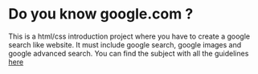 
# Do you know google.com ?

This is a html/css introduction project where you have to create a google search like website.
It must include google search, google images and google advanced search.
You can find the subject with all the guidelines [here](https://cs50.harvard.edu/web/2020/projects/0/search/)
